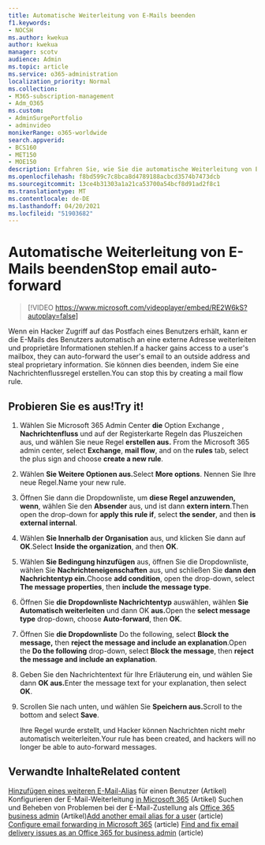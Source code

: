 ```yaml
---
title: Automatische Weiterleitung von E-Mails beenden
f1.keywords:
- NOCSH
ms.author: kwekua
author: kwekua
manager: scotv
audience: Admin
ms.topic: article
ms.service: o365-administration
localization_priority: Normal
ms.collection:
- M365-subscription-management
- Adm_O365
ms.custom:
- AdminSurgePortfolio
- adminvideo
monikerRange: o365-worldwide
search.appverid:
- BCS160
- MET150
- MOE150
description: Erfahren Sie, wie Sie die automatische Weiterleitung von E-Mails beenden.
ms.openlocfilehash: f8bd599c7c8bca8d4789188acbcd3574b7473dcb
ms.sourcegitcommit: 13ce4b31303a1a21ca53700a54bcf8d91ad2f8c1
ms.translationtype: MT
ms.contentlocale: de-DE
ms.lasthandoff: 04/20/2021
ms.locfileid: "51903682"
---
```

# <a name="stop-email-auto-forward"></a><span data-ttu-id="b75ab-103">Automatische Weiterleitung von E-Mails beenden</span><span class="sxs-lookup"><span data-stu-id="b75ab-103">Stop email auto-forward</span></span>

> [!VIDEO https://www.microsoft.com/videoplayer/embed/RE2W6kS?autoplay=false]

<span data-ttu-id="b75ab-104">Wenn ein Hacker Zugriff auf das Postfach eines Benutzers erhält, kann er die E-Mails des Benutzers automatisch an eine externe Adresse weiterleiten und proprietäre Informationen stehlen.</span><span class="sxs-lookup"><span data-stu-id="b75ab-104">If a hacker gains access to a user's mailbox, they can auto-forward the user's email to an outside address and steal proprietary information.</span></span> <span data-ttu-id="b75ab-105">Sie können dies beenden, indem Sie eine Nachrichtenflussregel erstellen.</span><span class="sxs-lookup"><span data-stu-id="b75ab-105">You can stop this by creating a mail flow rule.</span></span>

## <a name="try-it"></a><span data-ttu-id="b75ab-106">Probieren Sie es aus!</span><span class="sxs-lookup"><span data-stu-id="b75ab-106">Try it!</span></span>

1. <span data-ttu-id="b75ab-107">Wählen Sie Microsoft 365 Admin Center **die** Option Exchange , **Nachrichtenfluss** und auf der Registerkarte Regeln das Pluszeichen aus, und wählen Sie neue Regel **erstellen aus.** </span><span class="sxs-lookup"><span data-stu-id="b75ab-107">From the Microsoft 365 admin center, select **Exchange**, **mail flow**, and on the **rules** tab, select the plus sign and choose **create a new rule**.</span></span>
1. <span data-ttu-id="b75ab-108">Wählen **Sie Weitere Optionen aus.**</span><span class="sxs-lookup"><span data-stu-id="b75ab-108">Select **More options**.</span></span> <span data-ttu-id="b75ab-109">Nennen Sie Ihre neue Regel.</span><span class="sxs-lookup"><span data-stu-id="b75ab-109">Name your new rule.</span></span>
1. <span data-ttu-id="b75ab-110">Öffnen Sie dann die Dropdownliste, um **diese Regel anzuwenden, wenn**, wählen Sie den **Absender** aus, und ist dann **extern intern**.</span><span class="sxs-lookup"><span data-stu-id="b75ab-110">Then open the drop-down for **apply this rule if**, select **the sender**, and then **is external internal**.</span></span>
1. <span data-ttu-id="b75ab-111">Wählen **Sie Innerhalb der Organisation** aus, und klicken Sie dann auf **OK**.</span><span class="sxs-lookup"><span data-stu-id="b75ab-111">Select **Inside the organization**, and then **OK**.</span></span>
1. <span data-ttu-id="b75ab-112">Wählen **Sie Bedingung hinzufügen** aus, öffnen Sie die Dropdownliste, wählen Sie **Nachrichteneigenschaften** aus, und schließen Sie **dann den Nachrichtentyp ein.**</span><span class="sxs-lookup"><span data-stu-id="b75ab-112">Choose **add condition**, open the drop-down, select **The message properties**, then **include the message type**.</span></span>
1. <span data-ttu-id="b75ab-113">Öffnen Sie **die Dropdownliste Nachrichtentyp** auswählen, wählen **Sie Automatisch weiterleiten** und dann OK **aus.**</span><span class="sxs-lookup"><span data-stu-id="b75ab-113">Open the **select message type** drop-down, choose **Auto-forward**, then **OK**.</span></span>
1. <span data-ttu-id="b75ab-114">Öffnen Sie **die Dropdownliste** Do the following, select **Block the message,** then **reject the message and include an explanation**.</span><span class="sxs-lookup"><span data-stu-id="b75ab-114">Open the **Do the following** drop-down, select **Block the message**, then **reject the message and include an explanation**.</span></span>
1. <span data-ttu-id="b75ab-115">Geben Sie den Nachrichtentext für Ihre Erläuterung ein, und wählen Sie dann **OK aus.**</span><span class="sxs-lookup"><span data-stu-id="b75ab-115">Enter the message text for your explanation, then select **OK**.</span></span>
1. <span data-ttu-id="b75ab-116">Scrollen Sie nach unten, und wählen Sie **Speichern aus.**</span><span class="sxs-lookup"><span data-stu-id="b75ab-116">Scroll to the bottom and select **Save**.</span></span>

    <span data-ttu-id="b75ab-117">Ihre Regel wurde erstellt, und Hacker können Nachrichten nicht mehr automatisch weiterleiten.</span><span class="sxs-lookup"><span data-stu-id="b75ab-117">Your rule has been created, and hackers will no longer be able to auto-forward messages.</span></span>

## <a name="related-content"></a><span data-ttu-id="b75ab-118">Verwandte Inhalte</span><span class="sxs-lookup"><span data-stu-id="b75ab-118">Related content</span></span>

<span data-ttu-id="b75ab-119">[Hinzufügen eines weiteren E-Mail-Alias](https://docs.microsoft.com/microsoft-365/admin/email/add-another-email-alias-for-a-user) für einen Benutzer (Artikel) Konfigurieren der E-Mail-Weiterleitung [in Microsoft 365](https://docs.microsoft.com/microsoft-365/admin/email/configure-email-forwarding) (Artikel) Suchen und Beheben von Problemen bei der E-Mail-Zustellung als [Office 365 business admin](https://docs.microsoft.com/exchange/troubleshoot/email-delivery/email-delivery-issues) (Artikel)</span><span class="sxs-lookup"><span data-stu-id="b75ab-119">[Add another email alias for a user](https://docs.microsoft.com/microsoft-365/admin/email/add-another-email-alias-for-a-user) (article) [Configure email forwarding in Microsoft 365](https://docs.microsoft.com/microsoft-365/admin/email/configure-email-forwarding) (article) [Find and fix email delivery issues as an Office 365 for business admin](https://docs.microsoft.com/exchange/troubleshoot/email-delivery/email-delivery-issues) (article)</span></span>